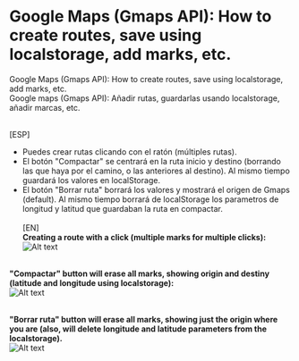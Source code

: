 # Google Maps (Gmaps API): How to create routes, save using localstorage, add marks, etc.
Google Maps (Gmaps API): How to create routes, save using localstorage, add marks, etc.<br>
Google maps (Gmaps API): Añadir rutas, guardarlas usando localstorage, añadir marcas, etc.<br><br>

[ESP]
- Puedes crear rutas clicando con el ratón (múltiples rutas).
- El botón "Compactar" se centrará en la ruta inicio y destino (borrando las que haya por el camino, o las anteriores al destino). Al mismo tiempo guardará los valores en localStorage.
- El botón "Borrar ruta" borrará los valores y mostrará el origen de Gmaps (default). Al mismo tiempo borrará de localStorage los parametros de longitud y latitud que guardaban la ruta en compactar.
<br><br>
[EN]<br>
<strong>Creating a route with a click (multiple marks for multiple clicks):<br></strong>
![Alt text](https://cloud.githubusercontent.com/assets/14861253/20276300/f6176608-aa9b-11e6-8e6c-b87888b8fd58.png)<br><br>

<strong>"Compactar" button will erase all marks, showing origin and destiny (latitude and longitude using localstorage):<br></strong>
![Alt text](https://cloud.githubusercontent.com/assets/14861253/20276419/70edf770-aa9c-11e6-9c4f-cedb69ea85b9.png)<br><br>

<strong>"Borrar ruta" button will erase all marks, showing just the origin where you are (also, will delete longitude and latitude parameters from the localstorage).</strong><br>
![Alt text](https://cloud.githubusercontent.com/assets/14861253/20276426/7879f1ce-aa9c-11e6-8b22-599a1e1aa23e.png)<br><br>

